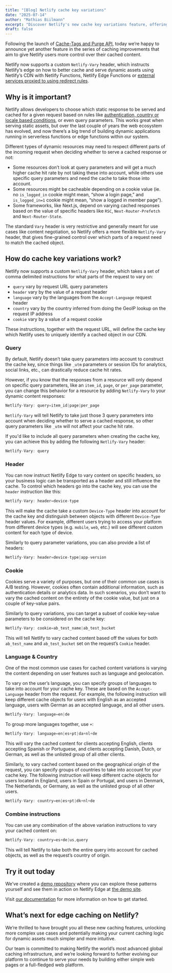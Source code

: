 ```yaml
---
title: "[Blog] Netlify cache key variations"
date: "2025-07-14"
author: "Mathias Biilmann"
excerpt: "Discover Netlify's new cache key variations feature, offering more control over cached content. This enhancement simplifies dynamic asset caching, adapting to evolving web ecosystems."
draft: false
---
```


Following the launch of [Cache-Tags and Purge API](https://www.netlify.com/blog/cache-tags-and-purge-api-on-netlify/), today we’re happy to announce yet another feature in the series of caching improvements that aim to give Netlify users more control over their cached content.

Netlify now supports a custom `Netlify-Vary` header, which instructs Netlify’s edge on how to better cache and serve dynamic assets using Netlify’s CDN with Netlify Functions, Netlify Edge Functions or [external services proxied to using redirect rules](https://docs.netlify.com/routing/redirects/rewrites-proxies/#proxy-to-another-service).

## Why is it important?

Netlify allows developers to choose which static response to be served and cached for a given request based on rules like [authentication, country or locale based conditions](https://docs.netlify.com/routing/redirects/redirect-options/), or even query parameters. This works great when serving static assets, but over the last couple of years the web ecosystem has evolved, and now there’s a big trend of building dynamic applications running in serverless functions or edge functions within our system.

Different types of dynamic resources may need to respect different parts of the incoming request when deciding whether to serve a cached response or not:

- Some resources don’t look at query parameters and will get a much higher cache hit rate by not taking these into account, while others use specific query parameters and need the cache to take those into account.
- Some resources might be cacheable depending on a cookie value (ie. no `is_logged_in` cookie might mean, “show a login page,” and `is_logged_in=1` cookie might mean, “show a logged in member page”).
- Some frameworks, like Next.js, depend on varying cached responses based on the value of specific headers like `RSC`, `Next-Router-Prefetch` and `Next-Router-State`.

The standard `Vary` header is very restrictive and generally meant for use cases like content negotiation, so Netlify offers a more flexible `Netlify-Vary` header, that gives fine-grained control over which parts of a request need to match the cached object.

## How do cache key variations work?

Netlify now supports a custom `Netlify-Vary` header, which takes a set of comma delimited instructions for what parts of the request to vary on:

- `query` vary by request URL query parameters
- `header` vary by the value of a request header
- `language` vary by the languages from the `Accept-Language` request header
- `country` vary by the country inferred from doing the GeoIP lookup on the request IP address
- `cookie` vary by a value of a request cookie

These instructions, together with the request URL, will define the cache key which Netlify uses to uniquely identify a cached object in our CDN.

### Query

By default, Netlify doesn’t take query parameters into account to construct the cache key, since things like `_utm` parameters or session IDs for analytics, social links, etc., can drastically reduce cache hit rates.

However, if you know that the responses from a resource will only depend on specific query parameters, like an `item_id`, `page`, or `per_page` parameter, you can change this behavior for a resource by adding `Netlify-Vary` to your dynamic content responses:

```javascript
Netlify-Vary: query=item_id|page|per_page
```

`Netlify-Vary` will tell Netlify to take just those 3 query parameters into account when deciding whether to serve a cached response, so other query parameters like `_utm` will not affect your cache hit rate.

If you'd like to include all query parameters when creating the cache key, you can achieve this by adding the following `Netlify-Vary` header:

```javascript
Netlify-Vary: query
```

### Header

You can now instruct Netlify Edge to vary content on specific headers, so your business logic can be transported as a header and still influence the cache. To control which headers go into the cache key, you can use the `header` instruction like this:

```javascript
Netlify-Vary: header=device-type
```

This will make the cache take a custom `Device-Type` header into account for the cache key and distinguish between objects with different `Device-Type` header values. For example, different users trying to access your platform from different device types (e.g. `mobile`, `web`, etc.) will see different custom content for each type of device.

Similarly to query parameter variations, you can also provide a list of headers:

```javascript
Netlify-Vary: header=device-type|app-version
```

### Cookie

Cookies serve a variety of purposes, but one of their common use cases is A/B testing. However, cookies often contain additional information, such as authentication details or analytics data. In such scenarios, you don’t want to vary the cached content on the entirety of the cookie value, but just on a couple of key-value pairs.

Similarly to query variations, you can target a subset of cookie key-value parameters to be considered on the cache key:

```javascript
Netlify-Vary: cookie=ab_test_name|ab_test_bucket
```

This will tell Netlify to vary cached content based off the values for both `ab_test_name` and `ab_test_bucket` set on the request’s `Cookie` header.

### Language & Country

One of the most common use cases for cached content variations is varying the content depending on user features such as language and geolocation.

To vary on the user’s language, you can specify groups of languages to take into account for your cache key. These are based on the `Accept-Language` header from the request. For example, the following instruction will keep different cache objects for users with English as an accepted language, users with German as an accepted language, and all other users.

```javascript
Netlify-Vary: language=en|de
```

To group more languages together, use `+`:

```javascript
Netlify-Vary: language=en|es+pt|da+nl+de
```

This will vary the cached content for clients accepting English, clients accepting Spanish or Portuguese, and clients accepting Danish, Dutch, or German, as well as the unlisted group of all other clients.

Similarly, to vary cached content based on the geographical origin of the request, you can specify groups of countries to take into account for your cache key. The following instruction will keep different cache objects for users located in England, users in Spain or Portugal, and users in Denmark, The Netherlands, or Germany, as well as the unlisted group of all other users.

```javascript
Netlify-Vary: country=en|es+pt|dk+nl+de
```

### Combine instructions

You can use any combination of the above variation instructions to vary your cached content on:

```javascript
Netlify-Vary: country=es+de|us,query
```

This will tell Netlify to take both the entire query into account for cached objects, as well as the request’s country of origin.

## Try it out today

We’ve created a [demo repository](https://github.com/netlify-labs/cache-key-variations) where you can explore these patterns yourself and see them in action on Netlify Edge at [the demo site](https://cache-key-variations.netlify.app/).

Visit [our documentation](https://docs.netlify.com/platform/caching/) for more information on how to get started.

## What’s next for edge caching on Netlify?

We’re thrilled to have brought you all these new caching features, unlocking more complex use cases and potentially making your current caching logic for dynamic assets much simpler and more intuitive.

Our team is committed to making Netlify the world’s most advanced global caching infrastructure, and we’re looking forward to further evolving our platform to continue to serve your needs by building either simple web pages or a full-fledged web platform.